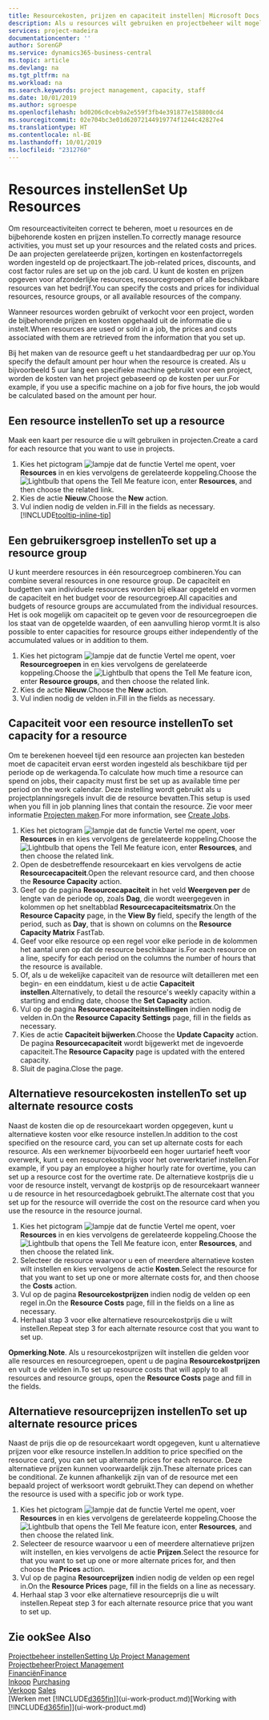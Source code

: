 ```yaml
---
title: Resourcekosten, prijzen en capaciteit instellen| Microsoft Docs
description: Als u resources wilt gebruiken en projectbeheer wilt mogelijk maken, geeft u kosten en prijzen voor afzonderlijke resources of resourcegroepen op en stelt u de resourcecapaciteit in.
services: project-madeira
documentationcenter: ''
author: SorenGP
ms.service: dynamics365-business-central
ms.topic: article
ms.devlang: na
ms.tgt_pltfrm: na
ms.workload: na
ms.search.keywords: project management, capacity, staff
ms.date: 10/01/2019
ms.author: sgroespe
ms.openlocfilehash: bd0206c0ceb9a2e559f3fb4e391877e158800cd4
ms.sourcegitcommit: 02e704bc3e01d62072144919774f1244c42827e4
ms.translationtype: HT
ms.contentlocale: nl-BE
ms.lasthandoff: 10/01/2019
ms.locfileid: "2312760"
---
```

# <a name="set-up-resources"></a><span data-ttu-id="2f581-103">Resources instellen</span><span class="sxs-lookup"><span data-stu-id="2f581-103">Set Up Resources</span></span>
<span data-ttu-id="2f581-104">Om resourceactiviteiten correct te beheren, moet u resources en de bijbehorende kosten en prijzen instellen.</span><span class="sxs-lookup"><span data-stu-id="2f581-104">To correctly manage resource activities, you must set up your resources and the related costs and prices.</span></span> <span data-ttu-id="2f581-105">De aan projecten gerelateerde prijzen, kortingen en kostenfactorregels worden ingesteld op de projectkaart.</span><span class="sxs-lookup"><span data-stu-id="2f581-105">The job-related prices, discounts, and cost factor rules are set up on the job card.</span></span> <span data-ttu-id="2f581-106">U kunt de kosten en prijzen opgeven voor afzonderlijke resources, resourcegroepen of alle beschikbare resources van het bedrijf.</span><span class="sxs-lookup"><span data-stu-id="2f581-106">You can specify the costs and prices for individual resources, resource groups, or all available resources of the company.</span></span>

<span data-ttu-id="2f581-107">Wanneer resources worden gebruikt of verkocht voor een project, worden de bijbehorende prijzen en kosten opgehaald uit de informatie die u instelt.</span><span class="sxs-lookup"><span data-stu-id="2f581-107">When resources are used or sold in a job, the prices and costs associated with them are retrieved from the information that you set up.</span></span>

<span data-ttu-id="2f581-108">Bij het maken van de resource geeft u het standaardbedrag per uur op.</span><span class="sxs-lookup"><span data-stu-id="2f581-108">You specify the default amount per hour when the resource is created.</span></span> <span data-ttu-id="2f581-109">Als u bijvoorbeeld 5 uur lang een specifieke machine gebruikt voor een project, worden de kosten van het project gebaseerd op de kosten per uur.</span><span class="sxs-lookup"><span data-stu-id="2f581-109">For example, if you use a specific machine on a job for five hours, the job would be calculated based on the amount per hour.</span></span>

## <a name="to-set-up-a-resource"></a><span data-ttu-id="2f581-110">Een resource instellen</span><span class="sxs-lookup"><span data-stu-id="2f581-110">To set up a resource</span></span>
<span data-ttu-id="2f581-111">Maak een kaart per resource die u wilt gebruiken in projecten.</span><span class="sxs-lookup"><span data-stu-id="2f581-111">Create a card for each resource that you want to use in projects.</span></span>

1. <span data-ttu-id="2f581-112">Kies het pictogram ![lampje dat de functie Vertel me opent](media/ui-search/search_small.png "Vertel me wat u wilt doen"), voer **Resources** in en kies vervolgens de gerelateerde koppeling.</span><span class="sxs-lookup"><span data-stu-id="2f581-112">Choose the ![Lightbulb that opens the Tell Me feature](media/ui-search/search_small.png "Tell me what you want to do") icon, enter **Resources**, and then choose the related link.</span></span>
2. <span data-ttu-id="2f581-113">Kies de actie **Nieuw**.</span><span class="sxs-lookup"><span data-stu-id="2f581-113">Choose the **New** action.</span></span>
3. <span data-ttu-id="2f581-114">Vul indien nodig de velden in.</span><span class="sxs-lookup"><span data-stu-id="2f581-114">Fill in the fields as necessary.</span></span> [!INCLUDE[tooltip-inline-tip](includes/tooltip-inline-tip_md.md)]  

## <a name="to-set-up-a-resource-group"></a><span data-ttu-id="2f581-115">Een gebruikersgroep instellen</span><span class="sxs-lookup"><span data-stu-id="2f581-115">To set up a resource group</span></span>
<span data-ttu-id="2f581-116">U kunt meerdere resources in één resourcegroep combineren.</span><span class="sxs-lookup"><span data-stu-id="2f581-116">You can combine several resources in one resource group.</span></span> <span data-ttu-id="2f581-117">De capaciteit en budgetten van individuele resources worden bij elkaar opgeteld en vormen de capaciteit en het budget voor de resourcegroep.</span><span class="sxs-lookup"><span data-stu-id="2f581-117">All capacities and budgets of resource groups are accumulated from the individual resources.</span></span> <span data-ttu-id="2f581-118">Het is ook mogelijk om capaciteit op te geven voor de resourcegroepen die los staat van de opgetelde waarden, of een aanvulling hierop vormt.</span><span class="sxs-lookup"><span data-stu-id="2f581-118">It is also possible to enter capacities for resource groups either independently of the accumulated values or in addition to them.</span></span>

1. <span data-ttu-id="2f581-119">Kies het pictogram ![lampje dat de functie Vertel me opent](media/ui-search/search_small.png "Vertel me wat u wilt doen"), voer **Resourcegroepen** in en kies vervolgens de gerelateerde koppeling.</span><span class="sxs-lookup"><span data-stu-id="2f581-119">Choose the ![Lightbulb that opens the Tell Me feature](media/ui-search/search_small.png "Tell me what you want to do") icon, enter **Resource groups**, and then choose the related link.</span></span>
2. <span data-ttu-id="2f581-120">Kies de actie **Nieuw**.</span><span class="sxs-lookup"><span data-stu-id="2f581-120">Choose the **New** action.</span></span>
3. <span data-ttu-id="2f581-121">Vul indien nodig de velden in.</span><span class="sxs-lookup"><span data-stu-id="2f581-121">Fill in the fields as necessary.</span></span>

## <a name="to-set-capacity-for-a-resource"></a><span data-ttu-id="2f581-122">Capaciteit voor een resource instellen</span><span class="sxs-lookup"><span data-stu-id="2f581-122">To set capacity for a resource</span></span>
<span data-ttu-id="2f581-123">Om te berekenen hoeveel tijd een resource aan projecten kan besteden moet de capaciteit ervan eerst worden ingesteld als beschikbare tijd per periode op de werkagenda.</span><span class="sxs-lookup"><span data-stu-id="2f581-123">To calculate how much time a resource can spend on jobs, their capacity must first be set up as available time per period on the work calendar.</span></span> <span data-ttu-id="2f581-124">Deze instelling wordt gebruikt als u projectplanningsregels invult die de resource bevatten.</span><span class="sxs-lookup"><span data-stu-id="2f581-124">This setup is used when you fill in job planning lines that contain the resource.</span></span> <span data-ttu-id="2f581-125">Zie voor meer informatie [Projecten maken](projects-how-create-jobs.md).</span><span class="sxs-lookup"><span data-stu-id="2f581-125">For more information, see [Create Jobs](projects-how-create-jobs.md).</span></span>

1. <span data-ttu-id="2f581-126">Kies het pictogram ![lampje dat de functie Vertel me opent](media/ui-search/search_small.png "Vertel me wat u wilt doen"), voer **Resources** in en kies vervolgens de gerelateerde koppeling.</span><span class="sxs-lookup"><span data-stu-id="2f581-126">Choose the ![Lightbulb that opens the Tell Me feature](media/ui-search/search_small.png "Tell me what you want to do") icon, enter **Resources**, and then choose the related link.</span></span>
2. <span data-ttu-id="2f581-127">Open de desbetreffende resourcekaart en kies vervolgens de actie **Resourcecapaciteit**.</span><span class="sxs-lookup"><span data-stu-id="2f581-127">Open the relevant resource card, and then choose the **Resource Capacity** action.</span></span>
3. <span data-ttu-id="2f581-128">Geef op de pagina **Resourcecapaciteit** in het veld **Weergeven per** de lengte van de periode op, zoals **Dag**, die wordt weergegeven in kolommen op het sneltabblad **Resourcecapaciteitsmatrix**.</span><span class="sxs-lookup"><span data-stu-id="2f581-128">On the **Resource Capacity** page, in the **View By** field, specify the length of the period, such as **Day**, that is shown on columns on the **Resource Capacity Matrix** FastTab.</span></span>
4. <span data-ttu-id="2f581-129">Geef voor elke resource op een regel voor elke periode in de kolommen het aantal uren op dat de resource beschikbaar is.</span><span class="sxs-lookup"><span data-stu-id="2f581-129">For each resource on a line, specify for each period on the columns the number of hours that the resource is available.</span></span>
5. <span data-ttu-id="2f581-130">Of, als u de wekelijke capaciteit van de resource wilt detailleren met een begin- en een einddatum, kiest u de actie **Capaciteit instellen**.</span><span class="sxs-lookup"><span data-stu-id="2f581-130">Alternatively, to detail the resource's weekly capacity within a starting and ending date, choose the **Set Capacity** action.</span></span>
6. <span data-ttu-id="2f581-131">Vul op de pagina **Resourcecapaciteitsinstellingen** indien nodig de velden in.</span><span class="sxs-lookup"><span data-stu-id="2f581-131">On the **Resource Capacity Settings** page, fill in the fields as necessary.</span></span>
7. <span data-ttu-id="2f581-132">Kies de actie **Capaciteit bijwerken**.</span><span class="sxs-lookup"><span data-stu-id="2f581-132">Choose the **Update Capacity** action.</span></span> <span data-ttu-id="2f581-133">De pagina **Resourcecapaciteit** wordt bijgewerkt met de ingevoerde capaciteit.</span><span class="sxs-lookup"><span data-stu-id="2f581-133">The **Resource Capacity** page is updated with the entered capacity.</span></span>
8. <span data-ttu-id="2f581-134">Sluit de pagina.</span><span class="sxs-lookup"><span data-stu-id="2f581-134">Close the page.</span></span>

## <a name="to-set-up-alternate-resource-costs"></a><span data-ttu-id="2f581-135">Alternatieve resourcekosten instellen</span><span class="sxs-lookup"><span data-stu-id="2f581-135">To set up alternate resource costs</span></span>
<span data-ttu-id="2f581-136">Naast de kosten die op de resourcekaart worden opgegeven, kunt u alternatieve kosten voor elke resource instellen.</span><span class="sxs-lookup"><span data-stu-id="2f581-136">In addition to the cost specified on the resource card, you can set up alternate costs for each resource.</span></span> <span data-ttu-id="2f581-137">Als een werknemer bijvoorbeeld een hoger uurtarief heeft voor overwerk, kunt u een resourcekostprijs voor het overwerktarief instellen.</span><span class="sxs-lookup"><span data-stu-id="2f581-137">For example, if you pay an employee a higher hourly rate for overtime, you can set up a resource cost for the overtime rate.</span></span> <span data-ttu-id="2f581-138">De alternatieve kostprijs die u voor de resource instelt, vervangt de kostprijs op de resourcekaart wanneer u de resource in het resourcedagboek gebruikt.</span><span class="sxs-lookup"><span data-stu-id="2f581-138">The alternate cost that you set up for the resource will override the cost on the resource card when you use the resource in the resource journal.</span></span>

1. <span data-ttu-id="2f581-139">Kies het pictogram ![lampje dat de functie Vertel me opent](media/ui-search/search_small.png "Vertel me wat u wilt doen"), voer **Resources** in en kies vervolgens de gerelateerde koppeling.</span><span class="sxs-lookup"><span data-stu-id="2f581-139">Choose the ![Lightbulb that opens the Tell Me feature](media/ui-search/search_small.png "Tell me what you want to do") icon, enter **Resources**, and then choose the related link.</span></span>  
2. <span data-ttu-id="2f581-140">Selecteer de resource waarvoor u een of meerdere alternatieve kosten wilt instellen en kies vervolgens de actie **Kosten**.</span><span class="sxs-lookup"><span data-stu-id="2f581-140">Select the resource for that you want to set up one or more alternate costs for, and then choose the **Costs** action.</span></span>  
3. <span data-ttu-id="2f581-141">Vul op de pagina **Resourcekostprijzen** indien nodig de velden op een regel in.</span><span class="sxs-lookup"><span data-stu-id="2f581-141">On the **Resource Costs** page, fill in the fields on a line as necessary.</span></span>  
4. <span data-ttu-id="2f581-142">Herhaal stap 3 voor elke alternatieve resourcekostprijs die u wilt instellen.</span><span class="sxs-lookup"><span data-stu-id="2f581-142">Repeat step 3 for each alternate resource cost that you want to set up.</span></span>

<span data-ttu-id="2f581-143">**Opmerking**.</span><span class="sxs-lookup"><span data-stu-id="2f581-143">**Note**.</span></span> <span data-ttu-id="2f581-144">Als u resourcekostprijzen wilt instellen die gelden voor alle resources en resourcegroepen, opent u de pagina **Resourcekostprijzen** en vult u de velden in.</span><span class="sxs-lookup"><span data-stu-id="2f581-144">To set up resource costs that will apply to all resources and resource groups, open the **Resource Costs** page and fill in the fields.</span></span>

## <a name="to-set-up-alternate-resource-prices"></a><span data-ttu-id="2f581-145">Alternatieve resourceprijzen instellen</span><span class="sxs-lookup"><span data-stu-id="2f581-145">To set up alternate resource prices</span></span>
<span data-ttu-id="2f581-146">Naast de prijs die op de resourcekaart wordt opgegeven, kunt u alternatieve prijzen voor elke resource instellen.</span><span class="sxs-lookup"><span data-stu-id="2f581-146">In addition to price specified on the resource card, you can set up alternate prices for each resource.</span></span> <span data-ttu-id="2f581-147">Deze alternatieve prijzen kunnen voorwaardelijk zijn.</span><span class="sxs-lookup"><span data-stu-id="2f581-147">These alternate prices can be conditional.</span></span> <span data-ttu-id="2f581-148">Ze kunnen afhankelijk zijn van of de resource met een bepaald project of werksoort wordt gebruikt.</span><span class="sxs-lookup"><span data-stu-id="2f581-148">They can depend on whether the resource is used with a specific job or work type.</span></span>

1. <span data-ttu-id="2f581-149">Kies het pictogram ![lampje dat de functie Vertel me opent](media/ui-search/search_small.png "Vertel me wat u wilt doen"), voer **Resources** in en kies vervolgens de gerelateerde koppeling.</span><span class="sxs-lookup"><span data-stu-id="2f581-149">Choose the ![Lightbulb that opens the Tell Me feature](media/ui-search/search_small.png "Tell me what you want to do") icon, enter **Resources**, and then choose the related link.</span></span>
2. <span data-ttu-id="2f581-150">Selecteer de resource waarvoor u een of meerdere alternatieve prijzen wilt instellen, en kies vervolgens de actie **Prijzen**.</span><span class="sxs-lookup"><span data-stu-id="2f581-150">Select the resource for that you want to set up one or more alternate prices for, and then choose the **Prices** action.</span></span>
3. <span data-ttu-id="2f581-151">Vul op de pagina **Resourceprijzen** indien nodig de velden op een regel in.</span><span class="sxs-lookup"><span data-stu-id="2f581-151">On the **Resource Prices** page, fill in the fields on a line as necessary.</span></span>
4. <span data-ttu-id="2f581-152">Herhaal stap 3 voor elke alternatieve resourceprijs die u wilt instellen.</span><span class="sxs-lookup"><span data-stu-id="2f581-152">Repeat step 3 for each alternate resource price that you want to set up.</span></span>

## <a name="see-also"></a><span data-ttu-id="2f581-153">Zie ook</span><span class="sxs-lookup"><span data-stu-id="2f581-153">See Also</span></span>
[<span data-ttu-id="2f581-154">Projectbeheer instellen</span><span class="sxs-lookup"><span data-stu-id="2f581-154">Setting Up Project Management</span></span>](projects-setup-projects.md)  
[<span data-ttu-id="2f581-155">Projectbeheer</span><span class="sxs-lookup"><span data-stu-id="2f581-155">Project Management</span></span>](projects-manage-projects.md)  
[<span data-ttu-id="2f581-156">Financiën</span><span class="sxs-lookup"><span data-stu-id="2f581-156">Finance</span></span>](finance.md)  
<span data-ttu-id="2f581-157">[Inkoop](purchasing-manage-purchasing.md)       </span><span class="sxs-lookup"><span data-stu-id="2f581-157">[Purchasing](purchasing-manage-purchasing.md)       </span></span>  
<span data-ttu-id="2f581-158">[Verkoop](sales-manage-sales.md)    </span><span class="sxs-lookup"><span data-stu-id="2f581-158">[Sales](sales-manage-sales.md)    </span></span>  
<span data-ttu-id="2f581-159">[Werken met [!INCLUDE[d365fin](includes/d365fin_md.md)]](ui-work-product.md)</span><span class="sxs-lookup"><span data-stu-id="2f581-159">[Working with [!INCLUDE[d365fin](includes/d365fin_md.md)]](ui-work-product.md)</span></span>  
